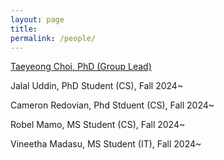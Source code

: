 ```yaml
---
layout: page
title: 
permalink: /people/
---
```


[Taeyeong Choi, PhD (Group Lead)](/about) 

Jalal Uddin, PhD Student (CS), Fall 2024~

Cameron Redovian, Phd Stduent (CS), Fall 2024~

Robel Mamo, MS Student (CS), Fall 2024~

Vineetha Madasu, MS Student (IT), Fall 2024~
